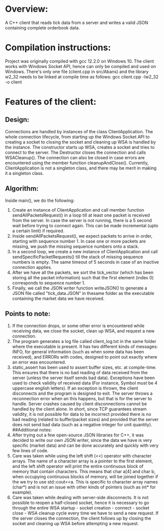 # Overview:
 A C++ client that reads tick data from a server and writes a valid JSON containing complete orderbook data.

# Compilation instructions:
 Project was originally compiled with gcc 12.2.0 on Windows 10. The client works with Windows Socket API, hence can only be compiled and used on Windows. There's only one file (client.cpp in src/Abans) and the library w2_32 needs to be linked at compile time as follows:
 gcc client.cpp -lw2_32 -o client

# Features of the client:
 ## Design:
 Connections are handled by instances of the class ClientApplication. The whole connection lifecycle, from starting up the Windows Socket API to creating a socket to closing the socket and cleaning up WSA is handled by the instance. The constructor starts up WSA, creates a socket and tries to connect to the server. The Destructor closes the connection and calls WSACleanup(). The connection can also be closed in case errors are encountered using the member function cleanupAndClose(). Currently, ClientApplication is not a singleton class, and there may be merit in making it a singleton class.
 
 ## Algorithm:
 Inside main(), we do the following:
 1. Create an instance of ClientApplication and call member function sendAllPacketsRequest() in a loop till at least one packet is received from the server. In case the server is not running, there is a 5 second wait before trying to connect again. This can be made incremental (upto a certain limit) if required.
 2. Inside sendAllPacketsRequest(), we expect packets to arrive in order, starting with sequence number 1. In case one or more packets are missing, we push the missing sequence numbers onto a stack.
 3. In a second loop, we create a new instance of ClientApplication and call sendSpecificPacketRequests() till the stack of missing sequence numbers is empty. The same timeout of 5 seconds in case of an inactive connection applies.
 4. After we have all the packets, we sort the tick_vector (which has been storing all the packet information) such that the first element (index 0) corresponds to sequence number 1.
 5. Finally, we call the JSON writer function writeJSON() to generate a JSON file called "tick_data.JSON" in thesame folder as the executable containing the market data we have received.

 ## Points to note:
  1. If the connection drops, or some other error is encountered while receiving data, we close the socket, clean up WSA, and request a new connection.
  2. The program generates a log file called client_log.txt in the same folder where the executable is present. It has two different kinds of messages: INFO, for general information (such as when some data has been received), and ERRORs with codes, designed to point out exactly where an error was encountered.
  3. static_assert has been used to assert buffer sizes, etc. at compile-time. This ensures that there is no bad reading of data received from the server (unless the server itself sends bad data). Exceptions have been used to check validity of received data (For instance, Symbol must be 4 uppercase english letters). If an exception is thrown, the client disconnects and the program is designed to exit. The server throws a reconnection error when an this happens, but that is for the server to handle. Server crashes caused by client disconnections cannot be handled by the client alone. In short, since TCP guarantees stream validity, it is not possible for data to be incorrect provided there is no bad reading (related to buffer/packet sizes) and provided that the server does not send bad data (such as a negative integer for unit quantity).
 ##Additional notes:
 1. After trying out a few open-source JSON libraries for C++, it was decided to write our own JSON writer, since the data we have is very specific (market data) and can be done accurately and quickly with very few lines of code.
 2. Care was taken while using the left shift (<<) operator with character arrays. The name of a character array is a pointer to the first element, and the left shift operator will print the entire continuous block of memory that contain characters. This means that char a[4] and char b, when occupying continuous blocks of memory, will be joined together if the we try to use std::cout<<a. This is specific to character array names (char*) and is not an issue with other kinds of pointers (such as int* for example).
 3. Care was taken while dealing with server-side disconnects. It is not possible to reopen a half-closed socket, hence it is necessary to go through the entire WSA startup - socket creation - connect - socket close - WSA cleanup cycle every time we have to send a new request. If the server closes the connection, the client follows up by closing the socket and cleaning up WSA before attempting a new request.
